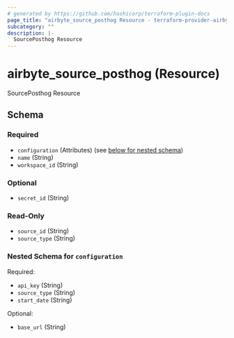 ```yaml
---
# generated by https://github.com/hashicorp/terraform-plugin-docs
page_title: "airbyte_source_posthog Resource - terraform-provider-airbyte-new"
subcategory: ""
description: |-
  SourcePosthog Resource
---
```


# airbyte_source_posthog (Resource)

SourcePosthog Resource



<!-- schema generated by tfplugindocs -->
## Schema

### Required

- `configuration` (Attributes) (see [below for nested schema](#nestedatt--configuration))
- `name` (String)
- `workspace_id` (String)

### Optional

- `secret_id` (String)

### Read-Only

- `source_id` (String)
- `source_type` (String)

<a id="nestedatt--configuration"></a>
### Nested Schema for `configuration`

Required:

- `api_key` (String)
- `source_type` (String)
- `start_date` (String)

Optional:

- `base_url` (String)


